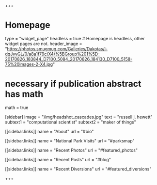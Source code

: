 +++
# Homepage
type = "widget_page"
headless = true  # Homepage is headless, other widget pages are not.
header_image = "https://photos.smugmug.com/Galleries/Dakotas/i-dqJvvGL/0/a8a1f79c/X4/%5BGroup%201%5D-20170826_183844_D7100_5084_20170826_184130_D7100_5158-75%20images-2-X4.jpg"

# necessary if publication abstract has math
math = true

[sidebar]
  image = "/img/headshot_cascades.jpg"
  text = "russell j. hewett"
  subtext1 = "computational scientist"
  subtext2 = "maker of things"

[[sidebar.links]]
name = "About"
url = "#bio"

[[sidebar.links]]
name = "National Park Visits"
url = "#parksmap"

[[sidebar.links]]
name = "Recent Photos"
url = "#featured_photos"

[[sidebar.links]]
name = "Recent Posts"
url = "#blog"

[[sidebar.links]]
name = "Recent Diversions"
url = "#featured_diversions"

+++
